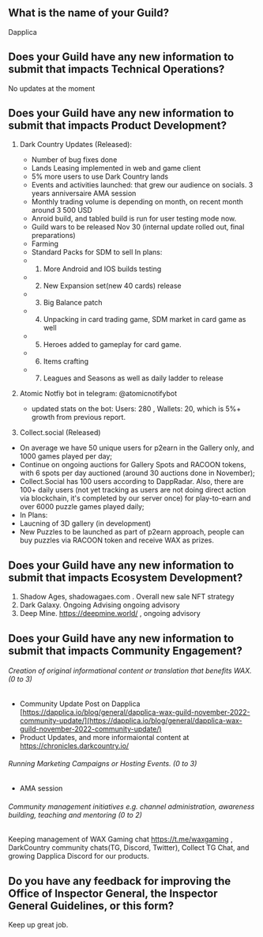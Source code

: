 ## What is the name of your Guild?

Dapplica

## Does your Guild have any new information to submit that impacts Technical Operations?

No updates at the moment

## Does your Guild have any new information to submit that impacts Product Development?

1. Dark Country Updates (Released):
    - Number of bug fixes done
    - Lands Leasing implemented in web and game client
    - 5% more users to use Dark Country lands
    - Events and activities launched: that grew our audience on socials. 3 years anniversaire AMA session
    - Monthly trading volume is depending on month, on recent month around 3 500 USD
    - Anroid build, and tabled build is run for user testing mode now.
    - Guild wars to be released Nov 30 (internal update rolled out, final preparations)
    - Farming 
    - Standard Packs for SDM to sell
    In plans: 
    - 1) More Android and IOS builds testing
    - 2) New Expansion set(new 40 cards) release
    - 3) Big Balance patch
    - 4) Unpacking in card trading game, SDM market in card game as well
    - 5) Heroes added to gameplay for card game.
    - 6) Items crafting
    - 7) Leagues and Seasons as well as daily ladder to release

2. Atomic Notfiy bot in telegram: @atomicnotifybot
   - updated stats on the bot: Users: 280 , Wallets: 20, which is 5%+ growth from previous report.
3. Collect.social (Released)
  - On average we have 50 unique users for p2earn in the Gallery only, and 1000 games played per day;
  - Continue on ongoing auctions for Gallery Spots and RACOON tokens, with 6 spots per day auctioned (around 30 auctions done in November);
  - Collect.Social has 100 users according to DappRadar. Also, there are 100+ daily users (not yet tracking as users are not doing direct action via blockchain, it's completed by our server once) for play-to-earn and over 6000 puzzle games played daily;
  - In Plans:
  -  Laucning of 3D gallery (in development)
  -  New Puzzles to be launched as part of p2earn approach, people can buy puzzles via RACOON token and receive WAX as prizes. 
  

## Does your Guild have any new information to submit that impacts Ecosystem Development?

1. Shadow Ages, shadowagaes.com . Overall new sale NFT strategy
2. Dark Galaxy. Ongoing Advising ongoing advisory
3. Deep Mine. https://deepmine.world/ , ongoing advisory

## Does your Guild have any new information to submit that impacts Community Engagement?

###### Creation of original informational content or translation that benefits WAX. (0 to 3)

- Community Update Post on Dapplica [https://dapplica.io/blog/general/dapplica-wax-guild-november-2022-community-update/](https://dapplica.io/blog/general/dapplica-wax-guild-november-2022-community-update/) 
- Product Updates, and more informaiontal content at https://chronicles.darkcountry.io/ 


###### Running Marketing Campaigns or Hosting Events. (0 to 3)
- AMA session 


###### Community management initiatives e.g. channel administration, awareness building, teaching and mentoring (0 to 2)
Keeping management of WAX Gaming chat https://t.me/waxgaming , DarkCountry community chats(TG, Discord, Twitter), Collect TG Chat, and growing Dapplica Discord for our products. 

## Do you have any feedback for improving the Office of Inspector General, the Inspector General Guidelines, or this form?

Keep up great job. 
